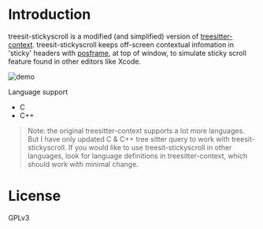 # Introduction

treesit-stickyscroll is a modified (and simplified) version of [treesitter-context](https://github.com/zbelial/treesitter-context.el). treesit-stickyscroll keeps off-screen contextual infomation in 'sticky' headers with [posframe](https://github.com/tumashu/posframe), at top of window, to simulate sticky scroll feature found in other editors like Xcode.

![demo](file:sticky.gif)
  
Language support

  - C
  - C++

> Note: the original treesitter-context supports a lot more languages. But I have only updated C & C++ tree sitter query to work with treesit-stickyscroll. If you would like to use treesit-stickyscroll in other languages, look for language definitions in treesitter-context, which should work with minimal change. 

# License
  GPLv3
